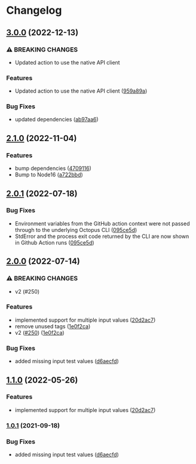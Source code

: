 # Changelog

## [3.0.0](https://github.com/OctopusDeploy/run-runbook-action/compare/v2.1.0...v3.0.0) (2022-12-13)


### ⚠ BREAKING CHANGES

* Updated action to use the native API client

### Features

* Updated action to use the native API client ([959a89a](https://github.com/OctopusDeploy/run-runbook-action/commit/959a89aae391c0bbc8b118154bd7af203d51dbee))


### Bug Fixes

* updated dependencies ([ab97aa6](https://github.com/OctopusDeploy/run-runbook-action/commit/ab97aa6bde4b51dfcb725f5915f41f363b2bb30d))

## [2.1.0](https://github.com/OctopusDeploy/run-runbook-action/compare/v2.0.1...v2.1.0) (2022-11-04)


### Features

* bump dependencies ([4709116](https://github.com/OctopusDeploy/run-runbook-action/commit/470911616347dc299be6363b57f658c1323b04c9))
* Bump to Node16 ([a722bbd](https://github.com/OctopusDeploy/run-runbook-action/commit/a722bbdf3736900191982e8f63954993ca518bd1))

## [2.0.1](https://github.com/OctopusDeploy/run-runbook-action/compare/v2.0.0...v2.0.1) (2022-07-18)


### Bug Fixes

* Environment variables from the GitHub action context were not passed through to the underlying Octopus CLI ([095ce5d](https://github.com/OctopusDeploy/run-runbook-action/commit/095ce5d0bbce0cdb2ad33eb047a44f7779427073))
* StdError and the process exit code returned by the CLI are now shown in Github Action runs ([095ce5d](https://github.com/OctopusDeploy/run-runbook-action/commit/095ce5d0bbce0cdb2ad33eb047a44f7779427073))

## [2.0.0](https://github.com/OctopusDeploy/run-runbook-action/compare/v1.1.0...v2.0.0) (2022-07-14)


### ⚠ BREAKING CHANGES

* v2 (#250)

### Features

* implemented support for multiple input values ([20d2ac7](https://github.com/OctopusDeploy/run-runbook-action/commit/20d2ac72af431bc293141d6b6bc8e7f27dc7d85d))
* remove unused tags ([1e0f2ca](https://github.com/OctopusDeploy/run-runbook-action/commit/1e0f2caf65b6a0c647c0a354f2a1a54149ca71ec))
* v2 ([#250](https://github.com/OctopusDeploy/run-runbook-action/issues/250)) ([1e0f2ca](https://github.com/OctopusDeploy/run-runbook-action/commit/1e0f2caf65b6a0c647c0a354f2a1a54149ca71ec))


### Bug Fixes

* added missing input test values ([d6aecfd](https://github.com/OctopusDeploy/run-runbook-action/commit/d6aecfd7d7faa79cd4b7148d9c1d1d0428611ba1))

## [1.1.0](https://github.com/OctopusDeploy/run-runbook-action/compare/v1.0.1...v1.1.0) (2022-05-26)


### Features

* implemented support for multiple input values ([20d2ac7](https://github.com/OctopusDeploy/run-runbook-action/commit/20d2ac72af431bc293141d6b6bc8e7f27dc7d85d))

### [1.0.1](https://www.github.com/OctopusDeploy/run-runbook-action/compare/v1.0.0...v1.0.1) (2021-09-18)


### Bug Fixes

* added missing input test values ([d6aecfd](https://www.github.com/OctopusDeploy/run-runbook-action/commit/d6aecfd7d7faa79cd4b7148d9c1d1d0428611ba1))
